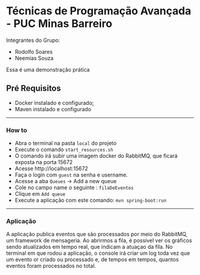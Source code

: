 # Técnicas de Programação Avançada - PUC Minas Barreiro

Integrantes do Grupo:
 - Rodolfo Soares 
 - Neemias Souza
 

Essa é uma demonstração prática 

## Pré Requisitos

- Docker instalado e configurado; 
- Maven instalado e configurado

---
### How to

- Abra o terminal na pasta ```local``` do projeto
- Execute o comando ````start_resources.sh````
- O comando irá subir uma imagem docker do RabbitMQ, que ficará exposta na porta 15672
- Acesse http://localhost:15672
- Faça o login com ````guest```` na senha e username.
- Acesse a aba ````Queues```` -> Add a new queue
- Cole no campo name o seguinte : ````filaDeEventos````
- Clique em ````Add queue````
- Execute a aplicação com este comando: ```mvn spring-boot:run```

---
### Aplicação

A aplicação publica eventos que são processados por meio do RabbitMQ, um framework de mensageria.
Ao abrirmos a fila, é possível ver os gráficos sendo atualizados em tempo real, que indicam a atuaçao da fila.
No terminal em que rodou a aplicação, o console irá criar um log toda vez que um evento or criado ou processado e, de tempos em tempos, quantos eventos foram processados no total.




